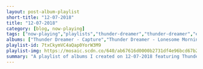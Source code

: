 ```yaml
---
layout: post-album-playlist
short-title: "12-07-2018"
title: "12-07-2018"
category: [blog, now-playing]
tags: ["now-playing","playlists","thunder-dreamer","thunder-dreamer","el-ten-eleven","chin-up-chin-up","chin-up-chin-up","paws","cymbals-eat-guitars","cloud-nothings","vacations","various-artists","daniel-pemberton"]
albums: ["Thunder Dreamer - Capture","Thunder Dreamer - Lonesome Morning","El Ten Eleven - Banker's Hill","Chin Up Chin Up - We Should Have Never Lived Like We Were Skyscrapers","Chin Up Chin Up - This Harness Can't Ride Anything","PAWS - Cokefloat!","Cymbals Eat Guitars - Why There Are Mountains","Cloud Nothings - Turning On","Vacations - Days","Various Artists - Spider-Man: Into the Spider-Verse (Soundtrack From & Inspired by the Motion Picture)","Daniel Pemberton - Spider-Man: Into the Spider-Verse (Original Score)"]
playlist-id: 7txCkymVC4aQap0YorW3M9
playlist-img: https://mosaic.scdn.co/640/ab67616d0000b2731df4e96bcd67b209e9bee3f8ab67616d0000b27365ec21617eff9f70608a2217ab67616d0000b273f46a5b6a39c217e1ccd84a51ab67616d0000b273f9a49c7582bd6e4add99fdbb
summary: "A playlist of albums I created on 12-07-2018 featuring Thunder Dreamer, Thunder Dreamer, El Ten Eleven, Chin Up Chin Up, Chin Up Chin Up, PAWS, Cymbals Eat Guitars, Cloud Nothings, Vacations, Various Artists, and Daniel Pemberton"
---
```

